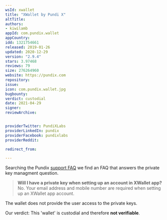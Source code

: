 ```yaml
---
wsId: xwallet
title: "XWallet by Pundi X"
altTitle: 
authors:
- kiwilamb
appId: com.pundix.wallet
appCountry: 
idd: 1321754661
released: 2019-01-26
updated: 2020-12-29
version: "2.9.4"
stars: 3.97468
reviews: 79
size: 276264960
website: https://pundix.com
repository: 
issue: 
icon: com.pundix.wallet.jpg
bugbounty: 
verdict: custodial
date: 2021-04-29
signer: 
reviewArchive:


providerTwitter: PundiXLabs
providerLinkedIn: pundix
providerFacebook: pundixlabs
providerReddit: 

redirect_from:

---
```


Searching the Pundix [support FAQ](https://support.pundix.com/) we find an FAQ that answers the private key managment question.

> **Will I have a private key when setting up an account in XWallet app?**<br>
  No. Your email address and mobile number are required when setting up an XWallet app account.

The wallet does not provide the user access to the private keys.

Our verdict: This 'wallet' is custodial and therefore **not verifiable**.

